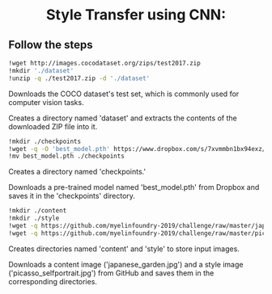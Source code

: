 <h1 align="center">Style Transfer using CNN:</h1>

## Follow the steps 
```bash
!wget http://images.cocodataset.org/zips/test2017.zip
!mkdir './dataset'
!unzip -q ./test2017.zip -d './dataset'
```
Downloads the COCO dataset's test set, which is commonly used for computer vision tasks.

Creates a directory named 'dataset' and extracts the contents of the downloaded ZIP file into it.

```bash
!mkdir ./checkpoints
!wget -q -O 'best_model.pth' https://www.dropbox.com/s/7xvmmbn1bx94exz/best_model.pth?dl=1
!mv best_model.pth ./checkpoints
```
Creates a directory named 'checkpoints.'

Downloads a pre-trained model named 'best_model.pth' from Dropbox and saves it in the 'checkpoints' directory.


```bash
!mkdir ./content
!mkdir ./style
!wget -q https://github.com/myelinfoundry-2019/challenge/raw/master/japanese_garden.jpg -P './content'
!wget -q https://github.com/myelinfoundry-2019/challenge/raw/master/picasso_selfportrait.jpg -P './style'
```
Creates directories named 'content' and 'style' to store input images.

Downloads a content image ('japanese_garden.jpg') and a style image ('picasso_selfportrait.jpg') from GitHub and saves them in the corresponding directories.
